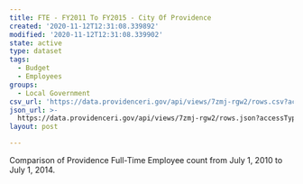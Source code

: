 ```yaml
---
title: FTE - FY2011 To FY2015 - City Of Providence
created: '2020-11-12T12:31:08.339892'
modified: '2020-11-12T12:31:08.339902'
state: active
type: dataset
tags:
  - Budget
  - Employees
groups:
  - Local Government
csv_url: 'https://data.providenceri.gov/api/views/7zmj-rgw2/rows.csv?accessType=DOWNLOAD'
json_url: >-
  https://data.providenceri.gov/api/views/7zmj-rgw2/rows.json?accessType=DOWNLOAD
layout: post

---
```

Comparison of Providence Full-Time Employee count from July 1, 2010 to July 1, 2014.
